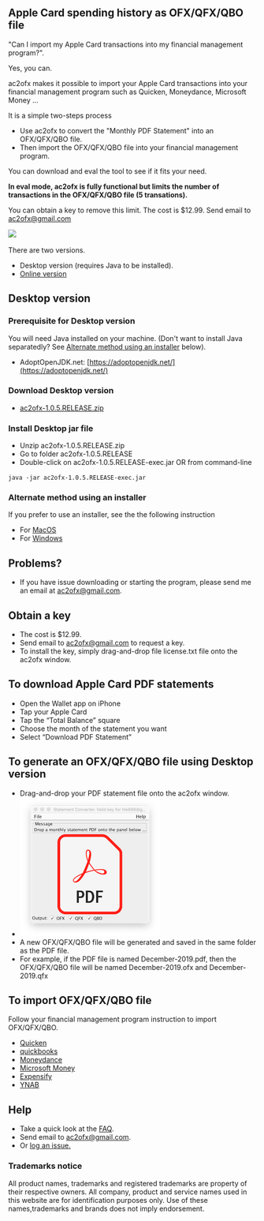 ## Apple Card spending history as OFX/QFX/QBO file
"Can I import my Apple Card transactions into my financial management program?".

Yes, you can.

ac2ofx makes it possible to import your Apple Card transactions into your financial management program such as Quicken, Moneydance, Microsoft Money ...

It is a simple two-steps process

* Use ac2ofx to convert the "Monthly PDF Statement" into an OFX/QFX/QBO file.
* Then import the OFX/QFX/QBO file into your financial management program.

You can download and eval the tool to see if it fits your need.

**In eval mode, ac2ofx is fully functional but limits the number of transactions in the OFX/QFX/QBO file (5 transations).**

You can obtain a key to remove this limit. The cost is $12.99. Send email to ac2ofx@gmail.com

[![](http://img.youtube.com/vi/gDGWYvJEBzw/0.jpg)](http://www.youtube.com/watch?v=gDGWYvJEBzw "Importing Apple Card transactions into Quicken")


There are two versions.
* Desktop version (requires Java to be installed).
* [Online version](web.md#online-version)

## Desktop version

### Prerequisite for Desktop version
You will need Java installed on your machine. (Don't want to install Java separatedly? See [Alternate method using an installer](#alternate-method-using-an-installer) below).
* AdoptOpenJDK.net: [https://adoptopenjdk.net/](https://adoptopenjdk.net/) 

### Download Desktop version
* [ac2ofx-1.0.5.RELEASE.zip](https://bitbucket.org/hleofxquotesteam/dist-applecardstmt/downloads/ac2ofx-1.0.5.RELEASE.zip)

### Install Desktop jar file
* Unzip ac2ofx-1.0.5.RELEASE.zip
* Go to folder ac2ofx-1.0.5.RELEASE
* Double-click on ac2ofx-1.0.5.RELEASE-exec.jar OR from command-line
````
java -jar ac2ofx-1.0.5.RELEASE-exec.jar
````

### Alternate method using an installer
If you prefer to use an installer, see the the following instruction
* For [MacOS](macos-installer.md)
* For [Windows](win-installer.md)

## Problems?
* If you have issue downloading or starting the program, please send me an email at ac2ofx@gmail.com.

## Obtain a key
* The cost is $12.99.
* Send email to ac2ofx@gmail.com to request a key.
* To install the key, simply drag-and-drop file license.txt file onto the ac2ofx window. 

## To download Apple Card PDF statements
* Open the Wallet app on iPhone
* Tap your Apple Card
* Tap the “Total Balance” square
* Choose the month of the statement you want
* Select “Download PDF Statement”

## To generate an OFX/QFX/QBO file using Desktop version
* Drag-and-drop your PDF statement file onto the ac2ofx window.
* ![Tool Window Image](/image01.png)
* A new OFX/QFX/QBO file will be generated and saved in the same folder as the PDF file.
* For example, if the PDF file is named December-2019.pdf, then the OFX/QFX/QBO file will be named December-2019.ofx and December-2019.qfx

## To import OFX/QFX/QBO file
Follow your financial management program instruction to import OFX/QFX/QBO.
* [Quicken](quicken.md)
* [quickbooks](quickbooks.md)
* [Moneydance](moneydance.md)
* [Microsoft Money](msmoney.md)
* [Expensify](https://docs.expensify.com/en/articles/1719939-personal-cards-import-via-csv)
* [YNAB](https://www.youneedabudget.com/fbi/)

## Help
* Take a quick look at the [FAQ](faq.md).
* Send email to ac2ofx@gmail.com.
* Or [log an issue.](https://bitbucket.org/hleofxquotesteam/dist-applecardstmt/issues)

### Trademarks notice

All product names, trademarks and registered trademarks are property of their respective owners. All company, product and service names used in this website are for identification purposes only. Use of these names,trademarks and brands does not imply endorsement.
